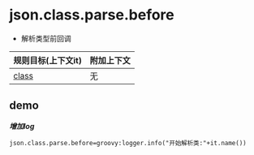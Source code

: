 # json.class.parse.before

- 解析类型前回调

| 规则目标(上下文it) | 附加上下文 |
| ------------ | ------------ |
| [class](../tools/it.html) | 无  |

## demo

***增加log***

```properties
json.class.parse.before=groovy:logger.info("开始解析类:"+it.name())
```
